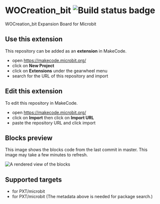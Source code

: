 # WOCreation_bit ![Build status badge](https://github.com//workflows/MakeCode/badge.svg)

WOCreation_bit Expansion Board for Microbit

## Use this extension

This repository can be added as an **extension** in MakeCode.

* open https://makecode.microbit.org/
* click on **New Project**
* click on **Extensions** under the gearwheel menu
* search for the URL of this repository and import

## Edit this extension

To edit this repository in MakeCode.

* open https://makecode.microbit.org/
* click on **Import** then click on **Import URL**
* paste the repository URL and click import

## Blocks preview

This image shows the blocks code from the last commit in master.
This image may take a few minutes to refresh.

![A rendered view of the blocks](https://github.com//raw/master/.makecode/blocks.png)

## Supported targets

* for PXT/microbit
* for PXT/microbit
(The metadata above is needed for package search.)


